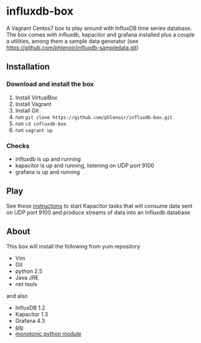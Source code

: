 # influxdb-box
A Vagrant Centos7 box to play around with InfluxDB time series database.
The box comes with influxdb, kapacitor and grafana installed plus a couple a utilities, among them a sample data generator (see https://github.com/phlenoir/influxdb-sampledata.git)

## Installation 

### Download and install the box
1. Install VirtualBox
1. Install Vagrant
1. Install Git
1. run `git clone https://github.com/phlenoir/influxdb-box.git`
1. run `cd influxdb-box`
1. run `vagrant up`

### Checks
* influxdb is up and running
* kapacitor is up and running, listening on UDP port 9100
* grafana is up and running

## Play
See these [instructions](https://github.com/phlenoir/influxdb-sampledata/blob/master/README.md) to start Kapacitor tasks that will consume data sent on UDP port 9100 and produce streams of data into an Influxdb database

## About ##

This box will install the following from yum repository
* Vim
* Git
* python 2.5
* Java JRE
* net tools

and also
* InfluxDB 1.2
* Kapacitor 1.3
* Grafana 4.3
* [pip](https://pip.pypa.io/en/stable/)
* [monotonic python module](https://pypi.python.org/pypi/monotonic)

